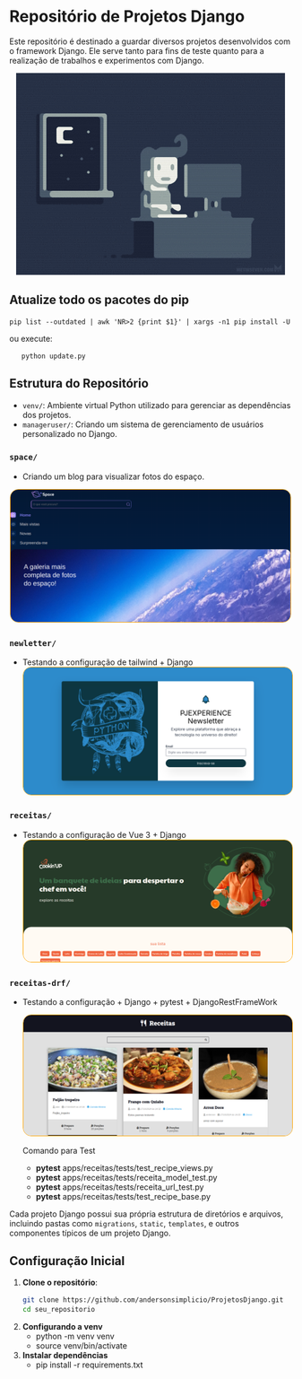 # Repositório de Projetos Django

Este repositório é destinado a guardar diversos projetos desenvolvidos com o framework Django. Ele serve tanto para fins de teste quanto para a realização de trabalhos e experimentos com Django.

<p align="center">
  <img src="img/programer.gif" alt="Imagem Ilustrativa">
</p>

## Atualize todo os pacotes do pip

```
pip list --outdated | awk 'NR>2 {print $1}' | xargs -n1 pip install -U

```
ou execute:
```
   python update.py 

```

## Estrutura do Repositório

- `venv/`: Ambiente virtual Python utilizado para gerenciar as dependências dos projetos. 
- `manageruser/`: Criando um sistema de gerenciamento de usuários personalizado no Django.

### `space/`
- Criando um blog para visualizar fotos do espaço.
<div align="center">
    <img src="img/space.png" style="border-radius: 15px; border: 1px solid orange;" alt="Imagem do Blog" width="500">
</div>

### `newletter/`
- Testando a configuração de tailwind + Django
   <div align="center">
    <img src="newletter/core/static/assets/img/django-tailwind.png" style="border-radius: 15px; border: 1px solid orange;" alt="Imagem do Blog" width="500">
   </div>

### `receitas/`
- Testando a configuração de Vue 3 + Django
   <div align="center">
    <img src="img/receitas.png" style="border-radius: 15px; border: 1px solid orange;" alt="Imagem do Blog" width="500">
   </div>

### `receitas-drf/`
- Testando a configuração + Django + pytest + DjangoRestFrameWork
   <div align="center">
    <img src="img/receitas-drf.png" style="border-radius: 15px; border: 1px solid orange;" alt="Imagem do Blog" width="500">
    <div align="left">
    <p>Comando para Test<p/>
    <ul>
      <li><strong>pytest</strong> apps/receitas/tests/test_recipe_views.py</li>
      <li><strong>pytest</strong> apps/receitas/tests/receita_model_test.py</li>
      <li><strong>pytest</strong> apps/receitas/tests/receita_url_test.py</li>
      <li><strong>pytest</strong> apps/receitas/tests/test_recipe_base.py</li>
    <ul>
   </div>

   </div>


Cada projeto Django possui sua própria estrutura de diretórios e arquivos, incluindo pastas como `migrations`, `static`, `templates`, e outros componentes típicos de um projeto Django.

## Configuração Inicial

1. **Clone o repositório**:
   ```sh
   git clone https://github.com/andersonsimplicio/ProjetosDjango.git
   cd seu_repositorio

2. **Configurando a venv**
   - python -m venv venv
   - source venv/bin/activate
3. **Instalar dependências**
   - pip install -r requirements.txt  
